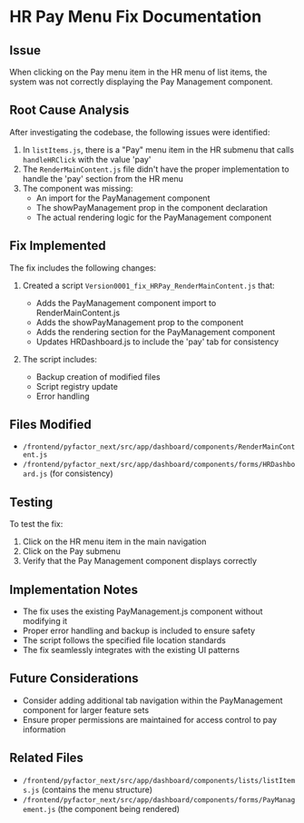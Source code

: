 # HR Pay Menu Fix Documentation

## Issue
When clicking on the Pay menu item in the HR menu of list items, the system was not correctly displaying the Pay Management component. 

## Root Cause Analysis
After investigating the codebase, the following issues were identified:

1. In `listItems.js`, there is a "Pay" menu item in the HR submenu that calls `handleHRClick` with the value 'pay'
2. The `RenderMainContent.js` file didn't have the proper implementation to handle the 'pay' section from the HR menu
3. The component was missing:
   - An import for the PayManagement component
   - The showPayManagement prop in the component declaration
   - The actual rendering logic for the PayManagement component

## Fix Implemented
The fix includes the following changes:

1. Created a script `Version0001_fix_HRPay_RenderMainContent.js` that:
   - Adds the PayManagement component import to RenderMainContent.js
   - Adds the showPayManagement prop to the component
   - Adds the rendering section for the PayManagement component
   - Updates HRDashboard.js to include the 'pay' tab for consistency

2. The script includes:
   - Backup creation of modified files
   - Script registry update
   - Error handling

## Files Modified
- `/frontend/pyfactor_next/src/app/dashboard/components/RenderMainContent.js`
- `/frontend/pyfactor_next/src/app/dashboard/components/forms/HRDashboard.js` (for consistency)

## Testing
To test the fix:
1. Click on the HR menu item in the main navigation
2. Click on the Pay submenu
3. Verify that the Pay Management component displays correctly

## Implementation Notes
- The fix uses the existing PayManagement.js component without modifying it
- Proper error handling and backup is included to ensure safety
- The script follows the specified file location standards
- The fix seamlessly integrates with the existing UI patterns

## Future Considerations
- Consider adding additional tab navigation within the PayManagement component for larger feature sets
- Ensure proper permissions are maintained for access control to pay information

## Related Files
- `/frontend/pyfactor_next/src/app/dashboard/components/lists/listItems.js` (contains the menu structure)
- `/frontend/pyfactor_next/src/app/dashboard/components/forms/PayManagement.js` (the component being rendered) 